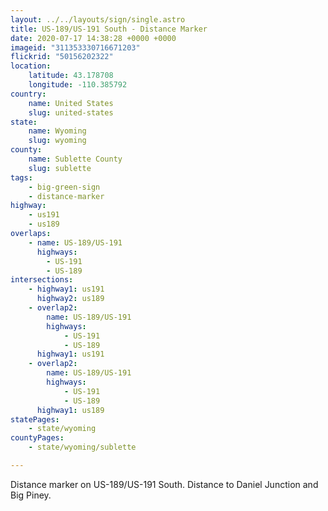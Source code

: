 ```yaml
---
layout: ../../layouts/sign/single.astro
title: US-189/US-191 South - Distance Marker
date: 2020-07-17 14:38:28 +0000 +0000
imageid: "311353330716671203"
flickrid: "50156202322"
location:
    latitude: 43.178708
    longitude: -110.385792
country:
    name: United States
    slug: united-states
state:
    name: Wyoming
    slug: wyoming
county:
    name: Sublette County
    slug: sublette
tags:
    - big-green-sign
    - distance-marker
highway:
    - us191
    - us189
overlaps:
    - name: US-189/US-191
      highways:
        - US-191
        - US-189
intersections:
    - highway1: us191
      highway2: us189
    - overlap2:
        name: US-189/US-191
        highways:
            - US-191
            - US-189
      highway1: us191
    - overlap2:
        name: US-189/US-191
        highways:
            - US-191
            - US-189
      highway1: us189
statePages:
    - state/wyoming
countyPages:
    - state/wyoming/sublette

---
```

Distance marker on US-189/US-191 South.  Distance to Daniel Junction and Big Piney.